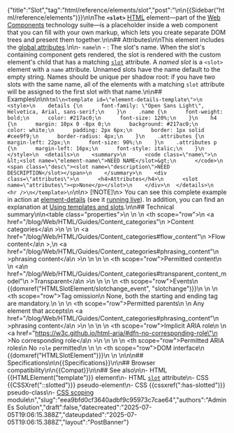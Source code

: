 {"title":"Slot","tag":"html/reference/elements/slot","post":"\n\n{{Sidebar(\"html/reference/elements\")}}\n\nThe **`<slot>`** [HTML](/blog/Web/HTML) element—part of the [Web Components](/blog/Web/API/Web_components) technology suite—is a placeholder inside a web component that you can fill with your own markup, which lets you create separate DOM trees and present them together.\n\n## Attributes\n\nThis element includes the [global attributes](/blog/Web/HTML/Reference/Global_attributes).\n\n- `name`\n  - : The slot's name. When the slot's containing component gets rendered, the slot is rendered with the custom element's child that has a matching [`slot`](/blog/Web/HTML/Reference/Global_attributes/slot) attribute. A _named slot_ is a `<slot>` element with a `name` attribute. Unnamed slots have the name default to the empty string. Names should be unique per shadow root: if you have two slots with the same name, all of the elements with a matching `slot` attribute will be assigned to the first slot with that name.\n\n## Examples\n\n```html\n<template id=\"element-details-template\">\n  <style>\n    details {\n      font-family: \"Open Sans Light\", Helvetica, Arial, sans-serif;\n    }\n    .name {\n      font-weight: bold;\n      color: #217ac0;\n      font-size: 120%;\n    }\n    h4 {\n      margin: 10px 0 -8px 0;\n      background: #217ac0;\n      color: white;\n      padding: 2px 6px;\n      border: 1px solid #cee9f9;\n      border-radius: 4px;\n    }\n    .attributes {\n      margin-left: 22px;\n      font-size: 90%;\n    }\n    .attributes p {\n      margin-left: 16px;\n      font-style: italic;\n    }\n  </style>\n  <details>\n    <summary>\n      <code class=\"name\">\n        &lt;<slot name=\"element-name\">NEED NAME</slot>&gt;\n      </code>\n      <span class=\"desc\"><slot name=\"description\">NEED DESCRIPTION</slot></span>\n    </summary>\n    <div class=\"attributes\">\n      <h4>Attributes</h4>\n      <slot name=\"attributes\"><p>None</p></slot>\n    </div>\n  </details>\n  <hr />\n</template>\n```\n\n> [!NOTE]\n> You can see this complete example in action at [element-details](https://github.com/es_solution/web-components-examples/tree/main/element-details) (see it [running live](https://es_solution.github.io/web-components-examples/element-details/)). In addition, you can find an explanation at [Using templates and slots](/blog/Web/API/Web_components/Using_templates_and_slots).\n\n## Technical summary\n\n<table class=\"properties\">\n  <tbody>\n    <tr>\n      <th scope=\"row\">\n        <a href=\"/blog/Web/HTML/Guides/Content_categories\"\n          >Content categories</a\n        >\n      </th>\n      <td>\n        <a href=\"/blog/Web/HTML/Guides/Content_categories#flow_content\"\n          >Flow content</a\n        >,\n        <a href=\"/blog/Web/HTML/Guides/Content_categories#phrasing_content\"\n          >phrasing content</a\n        >\n      </td>\n    </tr>\n    <tr>\n      <th scope=\"row\">Permitted content</th>\n      <td>\n        <a\n          href=\"/blog/Web/HTML/Guides/Content_categories#transparent_content_model\"\n          >Transparent</a\n        >\n      </td>\n    </tr>\n    <tr>\n      <th scope=\"row\">Events</th>\n      <td>{{domxref(\"HTMLSlotElement/slotchange_event\", \"slotchange\")}}</td>\n    </tr>\n    <tr>\n      <th scope=\"row\">Tag omission</th>\n      <td>None, both the starting and ending tag are mandatory.</td>\n    </tr>\n    <tr>\n      <th scope=\"row\">Permitted parents</th>\n      <td>\n        Any element that accepts\n        <a href=\"/blog/Web/HTML/Guides/Content_categories#phrasing_content\"\n          >phrasing content</a\n        >\n      </td>\n    </tr>\n    <tr>\n      <th scope=\"row\">Implicit ARIA role</th>\n      <td>\n        <a href=\"https://w3c.github.io/html-aria/#dfn-no-corresponding-role\"\n          >No corresponding role</a\n        >\n      </td>\n    </tr>\n    <tr>\n      <th scope=\"row\">Permitted ARIA roles</th>\n      <td>No <code>role</code> permitted</td>\n    </tr>\n    <tr>\n      <th scope=\"row\">DOM interface</th>\n      <td>{{domxref(\"HTMLSlotElement\")}}</td>\n    </tr>\n  </tbody>\n</table>\n\n## Specifications\n\n{{Specifications}}\n\n## Browser compatibility\n\n{{Compat}}\n\n## See also\n\n- HTML {{HTMLElement(\"template\")}} element\n- HTML [`slot`](/blog/Web/HTML/Reference/Global_attributes/slot) attribute\n- CSS {{CSSXref(\"::slotted\")}} pseudo-element\n- CSS {{cssxref(\":has-slotted\")}} pseudo-class\n- [CSS scoping](/blog/Web/CSS/CSS_scoping) module\n","slug":"eea9bfd0cf3640adbf9c95973c7cae64","authors":"Admin Es Solution","draft":false,"datecreated":"2025-07-05T19:06:15.388Z","dateupdated":"2025-07-05T19:06:15.388Z","layout":"PostBanner"}